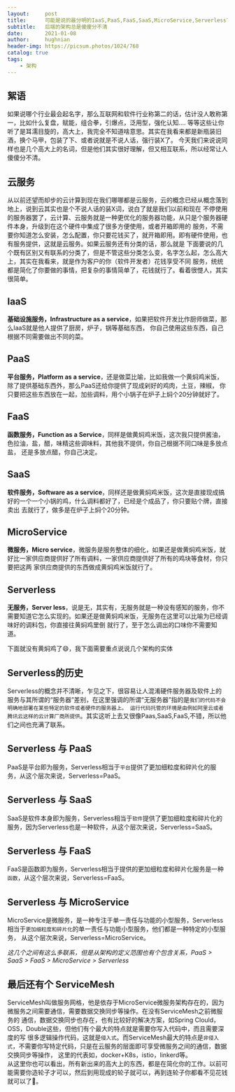 ```yaml
---
layout:     post
title:      可能是说的最分明的IaaS,PaaS,FaaS,SaaS,MicroService,Serverless了
subtitle:   后端的架构总是傻傻分不清
date:       2021-01-08
author:     hughnian
header-img: https://picsum.photos/1024/768
catalog: true
tags:
    - 架构
---
```


## 絮语
如果说哪个行业最会起名字，那么互联网和软件行业称第二的话，估计没人敢称第一，比如什么复盘，赋能，组合拳，引爆点，泛用型，强化认知....
等等这些让你听了是耳濡目旋的，高大上，我完全不知道啥意思。其实在我看来都是新瓶装旧酒，换个马甲，包装了下、或者说就是不说人话，强行装X了。
今天我们来说说同样也是几个高大上的名词，但是他们其实很好理解，但又相互联系，所以经常让人傻傻分不清。    

## 云服务
从以前还望而却步的云计算到现在我们哪哪都是云服务，云的概念已经从概念落到地上，说到云其实也是个不说人话的装X词，说白了就是我们以前和现在
不停使用的服务器罢了，云计算、云服务就是一种更优化的服务器功能，从只是个服务器硬件本身，升级到在这个硬件中集成了很多方便使用，或者开箱即用的
服务，不需要你知道怎么安装，怎么配置，你只要花钱买了，就开箱即用。即有硬件使用，也有服务提供，这就是云服务。如果云服务还有分类的话，那么就是
下面要说的几个既有区别又有联系的分类了，但是不管这些分类怎么变，名字怎么起，怎么高大上，其实在我看来，就是作为客户的你（软件开发者）花钱享受不同
服务，统统都是简化了你要做的事情，把复杂的事情简单了，花钱就行了。看着很憷人，其实很简单。

## IaaS
**基础设施服务，Infrastructure as a service**，如果把软件开发比作厨师做菜，那么IaaS就是他人提供了厨房，炉子，锅等基础东西，
你自己使用这些东西，自己根据不同需要做出不同的菜。    

## PaaS
**平台服务，Platform as a service**，还是做菜比喻，比如我做一个黄焖鸡米饭，除了提供基础东西外，那么PaaS还给你提供了现成剁好的鸡肉，土豆，辣椒，
你只要把这些东西放在一起，加些调料，用个小锅子在炉子上焖个20分钟就好了。   

## FaaS
**函数服务，Function as a Service**，同样是做黄焖鸡米饭，这次我只提供酱油，色拉油，盐，醋，味精这些调味料，其他我不提供，你自己根据不同口味是多放点盐，
还是多放点醋，你自己决定。   

## SaaS
**软件服务，Software as a service**，同样还是做黄焖鸡米饭，这次是直接现成搞好的一个一个小锅的鸡，什么调料都好了，已经是个成品了，你只要贴个牌，直接卖出
去就行了，做多是在炉子上焖个20分钟。    

## MicroService
**微服务，Micro service**，微服务是服务整体的细化，如果还是做黄焖鸡米饭，就好比一家供应商提供好了所有调料，一家供应商提供好了所有的鸡块等食材，你只要把这两
家供应商提供的东西做成黄焖鸡米饭就行了。   

## Serverless
**无服务，Server less**，说是无，其实有，无服务就是一种没有感知的服务，你不需要知道它怎么实现的。如果还是做黄焖鸡米饭，无服务在这里可以比喻为已经调味好的调料包，你直接往黄焖鸡里倒
就行了，至于怎么调出的口味你不需要知道。      

下面就没有黄焖鸡了😄，我下面需要重点说说几个架构的实体   

## Serverless的历史
Serverless的概念并不清晰，乍见之下，很容易让人混淆硬件服务器及软件上的服务与其所谓的“服务器”差别，在这里强调的所谓“无服务器”指的是`我们的代码不会明确地部署在某些特定的软件或者硬件的服务器上。
运行代码托管的环境是由例如阿里云或者腾讯云这样的云计算厂商所提供`。其实这听上去又很像Paas,SaaS,FaaS,不错，所以他们之间也充满了联系。   

## Serverless 与 PaaS
PaaS是平台即为服务，Serverless相当于`平台`提供了更加细粒度和碎片化的服务，从这个层次来说，Serverless=PaaS。   

## Serverless 与 SaaS
SaaS是软件本身即为服务，Serverless相当于`软件`提供了更加细粒度和碎片化的服务，因为Serverless也是一种软件，从这个层次来说，Serverless=SaaS。   

## Serverless 与 FaaS
FaaS是函数即为服务，Serverless相当于提供的更加细粒度和碎片化服务是一种`函数`，从这个层次来说，Serverless=FaaS。   
 
## Serverless 与 MicroService
MicroService是微服务，是一种专注于单一责任与功能的小型服务，Serverless相当于`更加细粒度和碎片化`的单一责任与功能小型服务，他们都是一种特定的小型服务，
从这个层次来说，Serverless=MicroService。     

_这几个之间有这么多联系，但是从架构的定义范围也有个包含关系，PaaS > SaaS > FaaS > MicroService > Serverless_    

## 最后还有个 ServiceMesh
ServiceMesh叫做服务网格，他是依存于MicroService微服务架构存在的，因为微服务之间需要通信，需要数据交换同步等操作。在没有ServiceMesh之前微服务的
通信，数据交换同步也存在，也有比较好的解决方案，如Spring Clould，OSS，Double这些，但他们有个最大的特点就是需要你写入代码中，而且需要深度的写
很多逻辑操作代码，这就是`侵入式`。而ServiceMesh最大的特点是`非侵入式`，不需要你写特定代码，只是在云服务的层面即可享受微服务之间的通信，数据交换同步等操作，
这里的代表如，docker+K8s，istio，linkerd等。   
从这里你也可以看出，所有新出来的高大上的东西，都是在简化你的工作。以前可能需要你造轮子才可以，然后到用现成的轮子就可以，再到连轮子你都看不见花钱就可以了🙂。   

